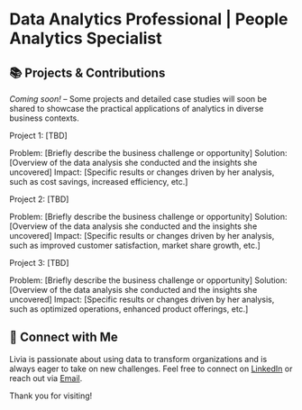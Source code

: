 # Data Analytics Professional | People Analytics Specialist

## 📚 Projects & Contributions

_Coming soon!_ – Some projects and detailed case studies will soon be shared to showcase the practical applications of analytics in diverse business contexts.

Project 1: [TBD]

Problem: [Briefly describe the business challenge or opportunity]
Solution: [Overview of the data analysis she conducted and the insights she uncovered]
Impact: [Specific results or changes driven by her analysis, such as cost savings, increased efficiency, etc.]

Project 2: [TBD]

Problem: [Briefly describe the business challenge or opportunity]
Solution: [Overview of the data analysis she conducted and the insights she uncovered]
Impact: [Specific results or changes driven by her analysis, such as improved customer satisfaction, market share growth, etc.]

Project 3: [TBD]

Problem: [Briefly describe the business challenge or opportunity]
Solution: [Overview of the data analysis she conducted and the insights she uncovered]
Impact: [Specific results or changes driven by her analysis, such as optimized operations, enhanced product offerings, etc.]

## 📨 Connect with Me

Livia is passionate about using data to transform organizations and is always eager to take on new challenges. Feel free to connect on [LinkedIn](https://www.linkedin.com/in/liviamoreira/) or reach out via [Email](moreirarflivia@gmail.com).

Thank you for visiting!
